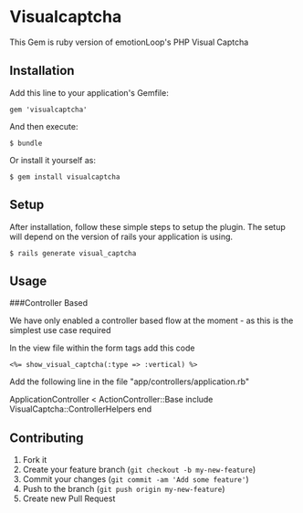 # Visualcaptcha

This Gem is ruby version of emotionLoop's PHP Visual Captcha

## Installation

Add this line to your application's Gemfile:

    gem 'visualcaptcha'

And then execute:

    $ bundle

Or install it yourself as:

    $ gem install visualcaptcha

## Setup

After installation, follow these simple steps to setup the plugin. The setup will depend on the version of rails your application is using.

    $ rails generate visual_captcha

## Usage

###Controller Based

We have only enabled a controller based flow at the moment - as this is the simplest use case required

In the view file within the form tags add this code

    <%= show_visual_captcha(:type => :vertical) %>

Add the following line in the file "app/controllers/application.rb"

  ApplicationController < ActionController::Base
    include VisualCaptcha::ControllerHelpers
  end


## Contributing

1. Fork it
2. Create your feature branch (`git checkout -b my-new-feature`)
3. Commit your changes (`git commit -am 'Add some feature'`)
4. Push to the branch (`git push origin my-new-feature`)
5. Create new Pull Request
